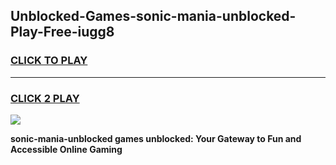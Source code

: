 
## Unblocked-Games-sonic-mania-unblocked-Play-Free-iugg8
<h3>
<a href="https://premium76.site?title=sonic-mania-unblocked&ref=12A">CLICK TO PLAY</a></h3>
<hr>

<h3>
<a href="https://premium76.site?title=sonic-mania-unblocked&ref=12A">CLICK 2 PLAY</a>
  
</h3>

<a href="https://premium76.site?title=sonic-mania-unblocked&ref=12A"><img src="https://clearcache.store/games.png"></a>


**sonic-mania-unblocked games unblocked: Your Gateway to Fun and Accessible Online Gaming**
